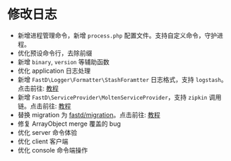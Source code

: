 # 修改日志

* 新增进程管理命令，新增 `process.php` 配置文件。支持自定义命令，守护进程。
* 优化预设命令行，去除前缀
* 新增 `binary`, `version` 等辅助函数
* 优化 application 日志处理
* 新增 `FastD\Logger\Formatter\StashForamtter` 日志格式，支持 `logstash`。点击前往: [教程](blog/practice/practice-5-created-log.md)
* 新增 `FastD\ServiceProvider\MoltenServiceProvider`，支持 `zipkin` 调用链。点击前往: [教程](blog/practice/practice-6-created-zipkin.md)
* 替换 migration 为 [fastd/migration](https://github.com/JanHuang/migration)。点击前往: [教程]()
* 修复 ArrayObject merge 覆盖的 bug
* 优化 server 命令体验
* 优化 client 客户端
* 优化 console 命令端操作


